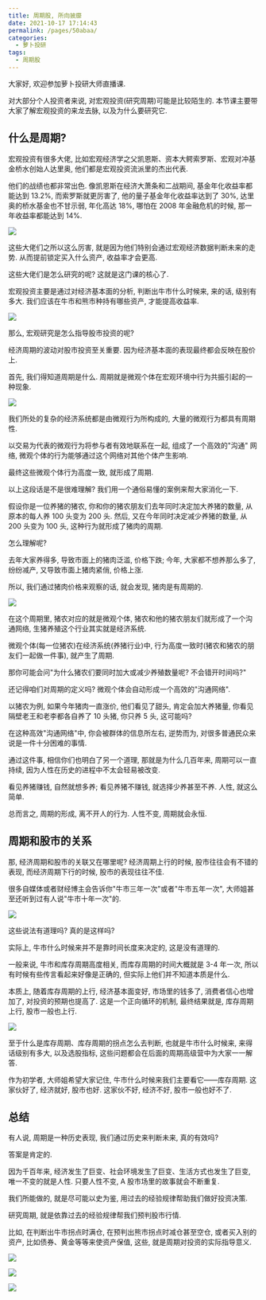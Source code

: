 ```yaml
---
title: 周期股, 所向披靡
date: 2021-10-17 17:14:43
permalink: /pages/50abaa/
categories:
  - 萝卜投研
tags:
  - 周期股
---
```


大家好, 欢迎参加萝卜投研大师直播课.

对大部分个人投资者来说, 对宏观投资(研究周期)可能是比较陌生的. 本节课主要带大家了解宏观投资的来龙去脉, 以及为什么要研究它.

## 什么是周期?

宏观投资有很多大佬, 比如宏观经济学之父凯恩斯、资本大鳄索罗斯、宏观对冲基金桥水创始人达里奥, 他们都是宏观投资流派里的杰出代表.

他们的战绩也都非常出色. 像凯恩斯在经济大萧条和二战期间, 基金年化收益率都能达到 13.2%, 而索罗斯就更厉害了, 他的量子基金年化收益率达到了 30%, 达里奥的桥水基金也不甘示弱, 年化高达 18%, 哪怕在 2008 年金融危机的时候, 那一年收益率都能达到 14%.

![](../.vuepress/public/img/robo/046.png)

这些大佬们之所以这么厉害, 就是因为他们特别会通过宏观经济数据判断未来的走势. 从而提前锁定买入什么资产, 收益率才会更高.

这些大佬们是怎么研究的呢? 这就是这门课的核心了.

宏观投资主要是通过对经济基本面的分析, 判断出牛市什么时候来, 来的话, 级别有多大. 我们应该在牛市和熊市种持有哪些资产, 才能提高收益率.

![](../.vuepress/public/img/robo/047.png)

那么, 宏观研究是怎么指导股市投资的呢?

经济周期的波动对股市投资至关重要. 因为经济基本面的表现最终都会反映在股价上.

首先, 我们得知道周期是什么. 周期就是微观个体在宏观环境中行为共振引起的一种现象.

![](../.vuepress/public/img/robo/048.png)

我们所处的复杂的经济系统都是由微观行为所构成的, 大量的微观行为都具有周期性.

以交易为代表的微观行为将参与者有效地联系在一起, 组成了一个高效的"沟通" 网络, 微观个体的行为能够通过这个网络对其他个体产生影响.

最终这些微观个体行为高度一致, 就形成了周期.

以上这段话是不是很难理解? 我们用一个通俗易懂的案例来帮大家消化一下.

假设你是一位养猪的猪农, 你和你的猪农朋友们去年同时决定加大养猪的数量, 从原本的每人养 100 头变为 200 头. 然后, 又在今年同时决定减少养猪的数量, 从 200 头变为 100 头, 这种行为就形成了猪肉的周期.

怎么理解呢?

去年大家养得多, 导致市面上的猪肉泛滥, 价格下跌; 今年, 大家都不想养那么多了, 纷纷减产, 又导致市面上猪肉紧俏, 价格上涨.

所以, 我们通过猪肉价格来观察的话, 就会发现, 猪肉是有周期的.

![](../.vuepress/public/img/robo/049.png)

在这个周期里, 猪农对应的就是微观个体, 猪农和他的猪农朋友们就形成了一个沟通网络, 生猪养殖这个行业其实就是经济系统.

微观个体(每一位猪农)在经济系统(养猪行业)中, 行为高度一致时(猪农和猪农的朋友们一起做一件事), 就产生了周期.

那你可能会问"为什么猪农们要同时加大或减少养殖数量呢? 不会错开时间吗?"

还记得咱们对周期的定义吗? 微观个体会自动形成一个高效的"沟通网络".

以猪农为例, 如果今年猪肉一直涨价, 他们看见了甜头, 肯定会加大养猪量, 你看见隔壁老王和老李都各自养了 10 头猪, 你只养 5 头, 这可能吗?

在这种高效"沟通网络"中, 你会被群体的信息所左右, 逆势而为, 对很多普通民众来说是一件十分困难的事情.

通过这件事, 相信你们也明白了另一个道理, 那就是为什么几百年来, 周期可以一直持续, 因为人性在历史的进程中不太会轻易被改变.

看见养猪赚钱, 自然就想多养; 看见养猪不赚钱, 就选择少养甚至不养. 人性, 就这么简单.

总而言之, 周期的形成, 离不开人的行为. 人性不变, 周期就会永恒.

## 周期和股市的关系

那, 经济周期和股市的关联又在哪里呢? 经济周期上行的时候, 股市往往会有不错的表现, 而经济周期下行的时候, 股市的表现往往不佳.

很多自媒体或者财经博主会告诉你"牛市三年一次"或者"牛市五年一次", 大师姐甚至还听到过有人说"牛市十年一次"的.

![](../.vuepress/public/img/robo/050.png)

这些说法有道理吗? 真的是这样吗?

实际上, 牛市什么时候来并不是靠时间长度来决定的, 这是没有道理的.

一般来说, 牛市和库存周期高度相关, 而库存周期的时间大概就是 3-4 年一次, 所以有时候有些传言看起来好像是正确的, 但实际上他们并不知道本质是什么.

本质上, 随着库存周期的上行, 经济基本面变好, 市场里的钱多了, 消费者信心也增加了, 对投资的预期也提高了. 这是一个正向循环的机制, 最终结果就是, 库存周期上行, 股市一般也上行.

![](../.vuepress/public/img/robo/051.png)

至于什么是库存周期、库存周期的拐点怎么去判断, 也就是牛市什么时候来, 来得话级别有多大, 以及选股指标, 这些问题都会在后面的周期高级营中为大家一一解答.

作为初学者, 大师姐希望大家记住, 牛市什么时候来我们主要看它——库存周期. 这家伙好了, 经济就好, 股市也好. 这家伙不好, 经济不好, 股市一般也好不了.

## 总结

有人说, 周期是一种历史表现, 我们通过历史来判断未来, 真的有效吗?

答案是肯定的.

因为千百年来, 经济发生了巨变、社会环境发生了巨变、生活方式也发生了巨变, 唯一不变的就是人性. 只要人性不变, A 股市场里的故事就会不断重复.

我们所能做的, 就是尽可能以史为鉴, 用过去的经验规律帮助我们做好投资决策.

研究周期, 就是依靠过去的经验规律帮我们预判股市行情.

比如, 在判断出牛市拐点时满仓, 在预判出熊市拐点时减仓甚至空仓, 或者买入别的资产, 比如债券、黄金等等来使资产保值, 这些, 就是周期对投资的实际指导意义.

![](../.vuepress/public/img/robo/052.png)

![](../.vuepress/public/img/robo/053.png)

![](../.vuepress/public/img/robo/054.png)
